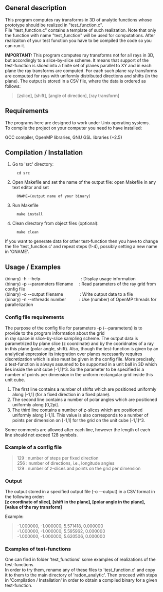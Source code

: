 
## General description 

This program computes ray transforms in 3D of analytic functions whose prototype should be realized in "test_function.c".  
File "test_function.c" contains a template of such realization. Note that only the function with name "test_function" will be used for computations. After realizaiton of your test function you have to be compiled the code so you can run it.  

**IMPORTANT:** This program computes ray transforms not for all rays in 3D, but accordingly to a slice-by-slice scheme. 
It means that support of the test-function is sliced into a finite set of planes parallel to XY and in each 
plane the ray transforms are computed. For each such plane ray transforms are computed for rays with uniformly distributed 
directions and shifts (in the plane). The output is stored in a CSV file, where the data is ordered as follows:  
 > [zslice], [shift], [angle of direction], [ray transform]

## Requirements 

The programs here are designed to work under Unix operating systems.  
To compile the project on your computer you need to have installed:  

GCC compiler, OpenMP libraries, GNU GSL libraries (+2.5)

## Compilation / Installation
  1) Go to 'src' directory:  
        ```
          cd src
        ```
  2) Open Makefile and set the name of the output file:
        open Makefile in any text editor and set
        ```
          ONAME=(output name of your binary)
        ```
  
  3) Run Makefile
      ```
        make install
      ```
  4) Clean directory from object files (optional):
  
      ```
        make clean 
      ```
  If you want to generate data for other test-function then you have to change the file
  'test_function.c' and repeat steps (1-4), possibly setting a new name in 'ONAME'.
  
## Usage / Examples

(binary) -h --help &nbsp;&nbsp;&nbsp;&nbsp;&nbsp;&nbsp;&nbsp;&nbsp;&nbsp;&nbsp;&nbsp;&nbsp;&nbsp;&nbsp;&nbsp;&nbsp;&nbsp;&nbsp;&nbsp;&nbsp;&nbsp;&nbsp;&nbsp;&nbsp;&nbsp;&nbsp;&nbsp;&nbsp;&nbsp;&nbsp;&nbsp;&nbsp;&nbsp;: Display usage information  
(binary) -p --parameters filename &nbsp;&nbsp;&nbsp;&nbsp;: Read parameters of the ray grid from config file  
(binary) -o --output filename &nbsp;&nbsp;&nbsp;&nbsp;&nbsp;&nbsp;&nbsp;&nbsp;&nbsp;&nbsp;&nbsp;&nbsp;&nbsp;: Write output data to a file  
(binary) -n --nthreads number &nbsp;&nbsp;&nbsp;&nbsp;&nbsp;&nbsp;&nbsp;&nbsp;&nbsp;&nbsp;: Use (number) of OpenMP threads for parallelization  

### Config file requirements

The purpose of the config file for parameters -p (--parameters) is to provide to the program information about the grid  
in ray space in slice-by-slice sampling scheme. The output data is parametrized by plane slice (z coordinate) and 
by the cooridnates of a ray in this plane (polar angle, shift). Also, though the test-function is
given by an analytical expression its integration over planes necessarily requires discretization which is also must be 
given in the config file. More precisely, a test-function is always assumed to be supported in a unit ball in 3D which 
lies inside the unit cube [-1,1]^3. So the parameter to be specified is a number of points per dimension in the uniform rectangular grid inside this unit cube.

1) The first line contains a number of shifts which are positioned uniformly along [-1,1] (for a fixed direction in 
a fixed plane).  
1) The second line contains a number of polar angles which are positioned uniformly along [0,2pi].  
3) The third line contains a number of z-slices which are positioned uniformly along [-1,1]. This value 
is also corresponds to a number of points per dimension on [-1,1] for the grid on the unit cube [-1,1]^3.

Some comments are allowed after each line, however the length of each line should not exceed 128 symbols.

### Example of a config file

> 129			: number of steps per fixed direction  
> 256			: number of directions, i.e., longitude angles  
> 129			: number of z-slices and points on the grid per dimension  


### Output

The output stored in a specified output file (-o --output) in a CSV format in the following order:  
**[z coordinate of slice], [shift in the plane], [polar angle in the plane], [value of the ray transform]**  

Example:  
> -1.000000, -1.000000, 5.571418, 0.000000  
> -1.000000, -1.000000, 5.595962, 0.000000  
> -1.000000, -1.000000, 5.620506, 0.000000  

### Examples of test-functions

One can find in folder 'test_functions' some examples of realizations of the test-functions.  
In order to try them, rename any of these files to 'test_function.c' and copy it to them to the main directory of   'radon_analytic'. Then proceed with steps in 'Compilation / Installation' in order to obtain a compiled binary for a given
test-function. 


